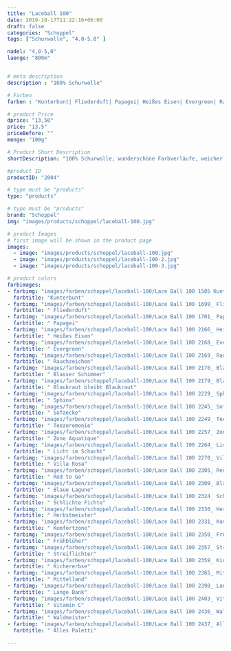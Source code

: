 ```yaml
---
title: "Laceball 100"
date: 2019-10-17T11:22:16+06:00
draft: false
categories: "Schoppel"
tags: ["Schurwolle", "4.0-5.0" ] 

nadel: "4,0-5,0" 
laenge: "800m"	


# meta description
description : "100% Schurwolle"

# Farben
farben : "Kunterbunt| Fliederduft| Papagei| Heißes Eisen| Evergreen| Rauchzeichen| Blasser Schimmer| Blaukraut bleibt Blaukraut| Sphinx| Sofaecke| Teezeremonie| Zone Aquatique| Licht im Schacht| Villa Rosa| Red to Go| Blaue Lagune| Schlichte Fichte| Herbstmeister| Komfortzone| Frühblüher| Streiflichter| Kichererbse| Mittelland| Lange Bank| Vitamin C| Waldmeister| Alles Paletti"

# product Price
dprice: "13,50"
price: "13.5"
priceBefore: ""
menge: "100g"

# Product Short Description
shortDescription: "100% Schurwolle, wunderschöne Farbverläufe, weicher Griff "

#product ID
productID: "2004"

# type must be "products"
type: "products"

# type must be "products"
brand: "Schoppel"
img: "images/products/schoppel/laceball-100.jpg"   

# product Images
# first image will be shown in the product page
images:
  - image: "images/products/schoppel/laceball-100.jpg"
  - image: "images/products/schoppel/laceball-100-2.jpg"
  - image: "images/products/schoppel/laceball-100-3.jpg"

# product colors
farbimages:
- farbimg: "images/farben/schoppel/laceball-100/Lace Ball 100 1505 Kunterbunt.jpg"	
  farbtitle: "Kunterbunt"
- farbimg: "images/farben/schoppel/laceball-100/Lace Ball 100 1699_ Fliederduft.jpg"	
  farbtitle: " Fliederduft"
- farbimg: "images/farben/schoppel/laceball-100/Lace Ball 100 1701_ Papagei.jpg"	
  farbtitle: " Papagei"
- farbimg: "images/farben/schoppel/laceball-100/Lace Ball 100 2166_ Heißes Eisen.jpg"	
  farbtitle: " Heißes Eisen"
- farbimg: "images/farben/schoppel/laceball-100/Lace Ball 100 2168_ Evergreen.jpg"	
  farbtitle: " Evergreen"
- farbimg: "images/farben/schoppel/laceball-100/Lace Ball 100 2169_ Rauchzeichen.jpg"	
  farbtitle: " Rauchzeichen"
- farbimg: "images/farben/schoppel/laceball-100/Lace Ball 100 2170_ Blasser Schimmer.jpg"	
  farbtitle: " Blasser Schimmer"
- farbimg: "images/farben/schoppel/laceball-100/Lace Ball 100 2179_ Blaukraut bleibt Blaukraut.jpg"	
  farbtitle: " Blaukraut bleibt Blaukraut"
- farbimg: "images/farben/schoppel/laceball-100/Lace Ball 100 2229_ Sphinx.jpg"	
  farbtitle: " Sphinx"
- farbimg: "images/farben/schoppel/laceball-100/Lace Ball 100 2245_ Sofaecke.jpg"	
  farbtitle: " Sofaecke"
- farbimg: "images/farben/schoppel/laceball-100/Lace Ball 100 2249_ Teezeremonie.jpg"	
  farbtitle: " Teezeremonie"
- farbimg: "images/farben/schoppel/laceball-100/Lace Ball 100 2257_ Zone Aquatique.jpg"	
  farbtitle: " Zone Aquatique"
- farbimg: "images/farben/schoppel/laceball-100/Lace Ball 100 2264_ Licht im Schacht.jpg"	
  farbtitle: " Licht im Schacht"
- farbimg: "images/farben/schoppel/laceball-100/Lace Ball 100 2270_ Villa Rosa.jpg"	
  farbtitle: " Villa Rosa"
- farbimg: "images/farben/schoppel/laceball-100/Lace Ball 100 2305_ Red to Go.jpg"	
  farbtitle: " Red to Go"
- farbimg: "images/farben/schoppel/laceball-100/Lace Ball 100 2309_ Blaue Lagune.jpg"	
  farbtitle: " Blaue Lagune"
- farbimg: "images/farben/schoppel/laceball-100/Lace Ball 100 2324_ Schlichte Fichte.jpg"	
  farbtitle: " Schlichte Fichte"
- farbimg: "images/farben/schoppel/laceball-100/Lace Ball 100 2330_ Herbstmeister.jpg"	
  farbtitle: " Herbstmeister"
- farbimg: "images/farben/schoppel/laceball-100/Lace Ball 100 2331_ Komfortzone.jpg"	
  farbtitle: " Komfortzone"
- farbimg: "images/farben/schoppel/laceball-100/Lace Ball 100 2350_ Frühblüher.jpg"	
  farbtitle: " Frühblüher"
- farbimg: "images/farben/schoppel/laceball-100/Lace Ball 100 2357_ Streiflichter.jpg"	
  farbtitle: " Streiflichter"
- farbimg: "images/farben/schoppel/laceball-100/Lace Ball 100 2359_ Kichererbse.jpg"	
  farbtitle: " Kichererbse"
- farbimg: "images/farben/schoppel/laceball-100/Lace Ball 100 2365_ Mittelland.jpg"	
  farbtitle: " Mittelland"
- farbimg: "images/farben/schoppel/laceball-100/Lace Ball 100 2398_ Lange Bank.jpg"	
  farbtitle: " Lange Bank"
- farbimg: "images/farben/schoppel/laceball-100/Lace Ball 100 2403_ Vitamin C.jpg"	
  farbtitle: " Vitamin C"
- farbimg: "images/farben/schoppel/laceball-100/Lace Ball 100 2436_ Waldmeister.jpg"	
  farbtitle: " Waldmeister"
- farbimg: "images/farben/schoppel/laceball-100/Lace Ball 100 2437_ Alles Paletti.jpg"	
  farbtitle: " Alles Paletti"

---
```



